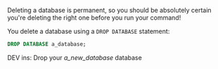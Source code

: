Deleting a database is permanent, so you should be absolutely certain you're deleting the right one before you run your command!

You delete a database using a `DROP DATABASE` statement:

```sql
DROP DATABASE a_database;
```

DEV ins: Drop your *a_new_database* database

